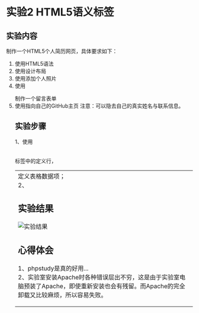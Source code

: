 # 实验2 HTML5语义标签

## 实验内容   
制作一个HTML5个人简历网页，具体要求如下：
1. 使用HTML5语法
2. 使用<table>设计布局
3. 使用<img>添加个人照片
4. 使用<form>制作一个留言表单
5. 使用<a>指向自己的GitHub主页
注意：可以隐去自己的真实姓名与联系信息。  

## 实验步骤      
1、使用<table>标签中的<tr>定义行，<td>定义表格数据项；   
2、

## 实验结果
![实验结果](https://raw.githubusercontent.com/GeekLee1998/html5-2018/master/Soft1612070501311/Labpictures/Lab1.png)

## 心得体会
1、phpstudy是真的好用...  
2、实验室安装Apache时各种错误层出不穷，这是由于实验室电脑预装了Apache，即使重新安装也会有残留。而Apache的完全卸载又比较麻烦，所以容易失败。

